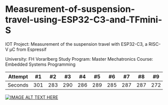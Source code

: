 # Measurement-of-suspension-travel-using-ESP32-C3-and-TFmini-S
IOT Project: Measurement of the suspension travel with ESP32-C3, a RISC-V µC from Espressif

University: FH Vorarlberg
Study Program: Master Mechatronics
Course: Embedded Systems Programming

Attempt | #1 | #2 | #3 | #4 | #5 | #6 | #7 | #8 | #9 | #10 | #11
--- | --- | --- | --- |--- |--- |--- |--- |--- |--- |--- |---
Seconds | 301 | 283 | 290 | 286 | 289 | 285 | 287 | 287 | 272 | 276 | 269


[![IMAGE ALT TEXT HERE](https://img.youtube.com/vi/sVWrn2VmOQg/0.jpg)](https://www.youtube.com/watch?v=sVWrn2VmOQg)
